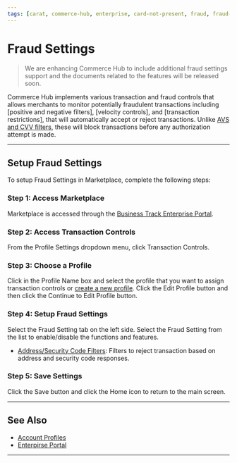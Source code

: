 ```yaml
---
tags: [carat, commerce-hub, enterprise, card-not-present, fraud, fraud-settings]
---
```


# Fraud Settings

<!-- theme: danger -->
> We are enhancing Commerce Hub to include additional fraud settings support and the documents related to the features will be released soon.

Commerce Hub implements various transaction and fraud controls that allows merchants to monitor potentially fraudulent transactions including [positive and negative filters]<!--(?path=docs/Resources/Guides/Fraud/Fraud-Settings-Filters.md)-->, [velocity controls]<!--(?path=docs/Resources/Guides/Fraud/Fraud-Settings-Velocity.md)-->, and [transaction restrictions]<!--(?path=docs/Resources/Guides/Fraud/Fraud-Settings-Restrictions.md)-->, that will automatically accept or reject transactions. Unlike [AVS and CVV filters](?path=docs/Resources/Guides/Fraud/Fraud-Settings-AVS-CVV.md), these will block transactions before any authorization attempt is made.

---

## Setup Fraud Settings

To setup Fraud Settings in Marketplace, complete the following steps:

### Step 1: Access Marketplace

Marketplace is accessed through the [Business Track Enterprise Portal](https://www.businesstrack.com).

### Step 2: Access Transaction Controls 

From the Profile Settings dropdown menu, click Transaction Controls. 

### Step 3: Choose a Profile

Click in the Profile Name box and select the profile that you want to assign transaction controls or [create a new profile](?path=docs/Resources/Guides/Enterprise-Portal/Profiles.md). Click the Edit Profile button and then click the Continue to Edit Profile button. 

### Step 4: Setup Fraud Settings

Select the Fraud Setting tab on the left side. Select the Fraud Setting from the list to enable/disable the functions and features.

- [Address/Security Code Filters](?path=docs/Resources/Guides/Fraud/Fraud-Settings-AVS-CVV.md): Filters to reject transaction based on address and security code responses.
<!---
- [Fraud Filters](?path=docs/Resources/Guides/Fraud/Fraud-Settings-Filters.md): Positive and negative filters to approve or reject transactions.
- [Transaction Restrictions](?path=docs/Resources/Guides/Fraud/Fraud-Settings-Restrictions.md): Enable duplicate transaction detection and restrict refunds.
- [Velocity Controls](?path=docs/Resources/Guides/Fraud/Fraud-Settings-Velocity.md): Reject transactions based on minimum and maximum limits. 
-->

### Step 5: Save Settings
Click the Save button and click the Home icon to return to the main screen.

---

## See Also

- [Account Profiles](?path=docs/Resources/Guides/Enterprise-Portal/Profiles.md)
- [Enterpirse Portal](?path=docs/Resources/Guides/Enterprise-Portal/Enterprise-Portal.md)

---
